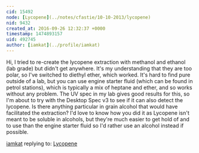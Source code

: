 ```yaml
---
cid: 15492
node: [Lycopene](../notes/cfastie/10-10-2013/lycopene)
nid: 9432
created_at: 2016-09-26 12:32:37 +0000
timestamp: 1474893157
uid: 492745
author: [iamkat](../profile/iamkat)
---
```


Hi,
I tried to re-create the lycopene extraction with methanol and ethanol (lab grade) but didn't get anywhere. It's my understanding that they are too polar, so I've switched to diethyl ether, which worked. It's hard to find pure outside of a lab, but you can use engine starter fluid (which can be found in petrol stations), which is typically a mix of heptane and ether, and so works without any problem. The UV spec in my lab gives good results for this, so I'm about to try with the Desktop Spec v3 to see if it can also detect the lycopene. Is there anything particular in grain alcohol that would have facilitated the extraction? I'd love to know how you did it as Lycopene isn't meant to be soluble in alcohols, but they're much easier to get hold of and to use than the engine starter fluid so I'd rather use an alcohol instead if possible.


[iamkat](../profile/iamkat) replying to: [Lycopene](../notes/cfastie/10-10-2013/lycopene)

